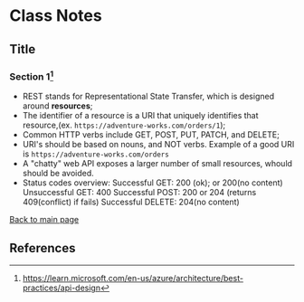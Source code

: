 # Class Notes

## Title

### Section 1[^1]

- REST stands for Representational State Transfer, which is designed around **resources**;
- The identifier of a resource is a URI that uniquely identifies that resource,(ex. `https://adventure-works.com/orders/1`);
- Common HTTP verbs include GET, POST, PUT, PATCH, and DELETE;
- URI's should be based on nouns, and NOT verbs. Example of a good URI is `https://adventure-works.com/orders`
- A "chatty"  web API exposes a larger number of small resources, whould should be avoided.
- Status codes overview: 
Successful GET: 200 (ok); or 200(no content)
Unsuccessful GET: 400
Successful POST: 200 or 204 (returns 409(conflict) if fails)
Successful DELETE: 204(no content)

 [Back to main page](https://mirandalu2020.github.io/reading-notes/)

## References

[^1]:https://learn.microsoft.com/en-us/azure/architecture/best-practices/api-design